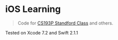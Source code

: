 # iOS Learning

> Code for [CS193P Standford Class](https://itunes.apple.com/en/course/developing-ios-8-apps-swift/id961180099) and others.

Tested on Xcode 7.2 and Swift 2.1.1
